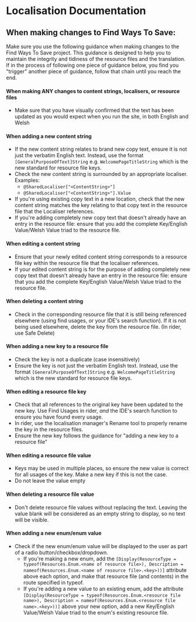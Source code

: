 ﻿# Localisation Documentation

## When making changes to Find Ways To Save:
Make sure you use the following guidance when making changes to the Find Ways To Save project.
This guidance is designed to help you to maintain the integrity and tidiness of the resource files and the translation. <br/>
If in the process of following one piece of guidance below, you find you "trigger" another piece of guidance, follow that chain until you reach the end.

#### When making ANY changes to content strings, localisers, or resource files
* Make sure that you have visually confirmed that the text has been updated as you would expect when you run the site, in both English and Welsh

#### When adding a new content string
* If the new content string relates to brand new copy text, ensure it is not just the verbatim English text. Instead, use the format `[GeneralPurposeOfText]String` e.g. `WelcomePageTitleString` which is the new standard for resource file keys.
* Check the new content string is surrounded by an appropriate localiser. Examples:
  * `@SharedLocaliser["<ContentString>"]`
  * `@SharedLocaliser["<ContentString>"].Value`
* If you're using existing copy text in a new location, check that the new content string matches the key relating to that copy text in the resource file that the Localiser references.
* If you're adding completely new copy text that doesn't already have an entry in the resource file: ensure that you add the complete Key/English Value/Welsh Value triad to the resource file.

#### When editing a content string
* Ensure that your newly edited content string corresponds to a resource file key within the resource file that the localiser references.
* If your edited content string is for the purpose of adding completely new copy text that doesn't already have an entry in the resource file: ensure that you add the complete Key/English Value/Welsh Value triad to the resource file.

#### When deleting a content string
* Check in the corresponding resource file that it is still being referenced elsewhere (using find usages, or your IDE's search function). If it is not being used elsewhere, delete the key from the resource file. (In rider, use Safe Delete)

#### When adding a new key to a resource file
* Check the key is not a duplicate (case insensitively)
* Ensure the key is not just the verbatim English text. Instead, use the format `[GeneralPurposeOfText]String` e.g. `WelcomePageTitleString` which is the new standard for resource file keys.

#### When editing a resource file key
* Check that all references to the original key have been updated to the new key. Use Find Usages in rider, *and* the IDE's search function to ensure you have found every usage.
* In rider, use the localisation manager's Rename tool to properly rename the key in the resource files.
* Ensure the new key follows the guidance for "adding a new key to a resource file"

#### When editing a resource file value
* Keys may be used in multiple places, so ensure the new value is correct for all usages of the key. Make a new key if this is not the case.
* Do not leave the value empty

#### When deleting a resource file value
* Don't delete resource file values without replacing the text. Leaving the value blank will be considered as an empty string to display, so no text will be visible.

#### When adding a new enum/enum value
* Check if the new enum/enum value will be displayed to the user as part of a radio button/checkbox/dropdown.
  * If you're making a new enum, add the `[Display(ResourceType = typeof(Resources.Enum.<name of resource file>), Description = nameof(Resources.Enum.<name of resource file>.<key>))]` attribute above each option, and make that resource file (and contents) in the route specified in typeof.
  * If you're adding a new value to an existing enum, add the attribute `[Display(ResourceType = typeof(Resources.Enum.<resource file name>), Description = nameof(Resources.Enum.<resource file name>.<key>))]` above your new option, add a new Key/English Value/Welsh Value triad to the enum's existing resource file.
